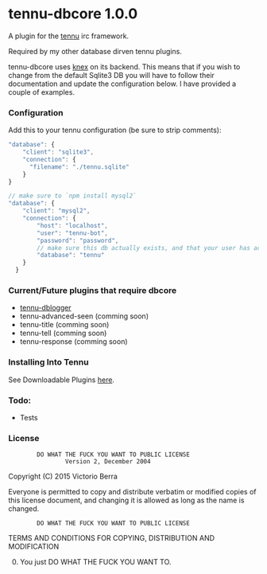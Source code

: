 # tennu-dbcore 1.0.0

A plugin for the [tennu](https://github.com/Tennu/tennu) irc framework.

Required by my other database dirven tennu plugins.

tennu-dbcore uses [knex](http://knexjs.org/) on its backend. This means that if you wish to change from the default Sqlite3 DB you will have to follow their documentation and update the configuration below. I have provided a couple of examples.

### Configuration

Add this to your tennu configuration (be sure to strip comments):

```javascript
"database": {
    "client": "sqlite3",
    "connection": {
      "filename": "./tennu.sqlite"
    }
}
```

```javascript
// make sure to `npm install mysql2`
"database": {
    "client": "mysql2",
    "connection": {
        "host": "localhost",
        "user": "tennu-bot",
        "password": "password",
        // make sure this db actually exists, and that your user has access to it
        "database": "tennu"
    }
  }
```

### Current/Future plugins that require dbcore
- [tennu-dblogger](https://github.com/LordWingZero/tennu-dblogger)
- tennu-advanced-seen (comming soon)
- tennu-title (comming soon)
- tennu-tell (comming soon)
- tennu-response (comming soon)


### Installing Into Tennu

See Downloadable Plugins [here](https://tennu.github.io/plugins/).

### Todo:

- Tests
 
### License

            DO WHAT THE FUCK YOU WANT TO PUBLIC LICENSE
                    Version 2, December 2004

 Copyright (C) 2015 Victorio Berra

 Everyone is permitted to copy and distribute verbatim or modified
 copies of this license document, and changing it is allowed as long
 as the name is changed.

            DO WHAT THE FUCK YOU WANT TO PUBLIC LICENSE
   TERMS AND CONDITIONS FOR COPYING, DISTRIBUTION AND MODIFICATION

  0. You just DO WHAT THE FUCK YOU WANT TO.
